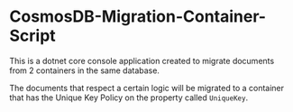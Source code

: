 # CosmosDB-Migration-Container-Script

This is a dotnet core console application created to migrate documents from 2 containers in the same database. 

The documents that respect a certain logic will be migrated to a container that has the Unique Key Policy on the property called `UniqueKey`.